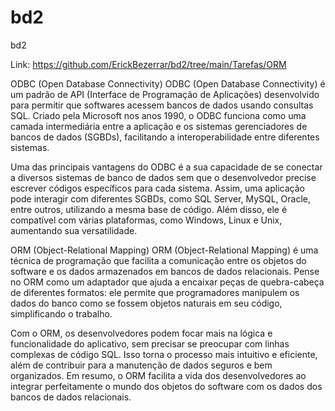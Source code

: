# bd2
bd2

Link: https://github.com/ErickBezerrar/bd2/tree/main/Tarefas/ORM

ODBC (Open Database Connectivity)
ODBC (Open Database Connectivity) é um padrão de API (Interface de Programação de Aplicações) desenvolvido para permitir que softwares acessem bancos de dados usando consultas SQL. Criado pela Microsoft nos anos 1990, o ODBC funciona como uma camada intermediária entre a aplicação e os sistemas gerenciadores de bancos de dados (SGBDs), facilitando a interoperabilidade entre diferentes sistemas.

Uma das principais vantagens do ODBC é a sua capacidade de se conectar a diversos sistemas de banco de dados sem que o desenvolvedor precise escrever códigos específicos para cada sistema. Assim, uma aplicação pode interagir com diferentes SGBDs, como SQL Server, MySQL, Oracle, entre outros, utilizando a mesma base de código. Além disso, ele é compatível com várias plataformas, como Windows, Linux e Unix, aumentando sua versatilidade.

ORM (Object-Relational Mapping)
ORM (Object-Relational Mapping) é uma técnica de programação que facilita a comunicação entre os objetos do software e os dados armazenados em bancos de dados relacionais. Pense no ORM como um adaptador que ajuda a encaixar peças de quebra-cabeça de diferentes formatos: ele permite que programadores manipulem os dados do banco como se fossem objetos naturais em seu código, simplificando o trabalho.

Com o ORM, os desenvolvedores podem focar mais na lógica e funcionalidade do aplicativo, sem precisar se preocupar com linhas complexas de código SQL. Isso torna o processo mais intuitivo e eficiente, além de contribuir para a manutenção de dados seguros e bem organizados. Em resumo, o ORM facilita a vida dos desenvolvedores ao integrar perfeitamente o mundo dos objetos do software com os dados dos bancos de dados relacionais.